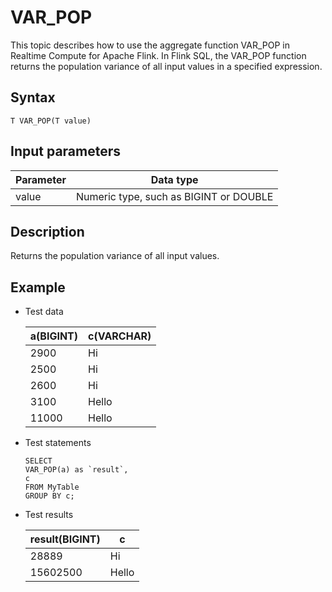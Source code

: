 # VAR\_POP

This topic describes how to use the aggregate function VAR\_POP in Realtime Compute for Apache Flink. In Flink SQL, the VAR\_POP function returns the population variance of all input values in a specified expression.

## Syntax

```
T VAR_POP(T value)
```

## Input parameters

|Parameter|Data type|
|---------|---------|
|value|Numeric type, such as BIGINT or DOUBLE|

## Description

Returns the population variance of all input values.

## Example

-   Test data

    |a\(BIGINT\)|c\(VARCHAR\)|
    |-----------|------------|
    |2900|Hi|
    |2500|Hi|
    |2600|Hi|
    |3100|Hello|
    |11000|Hello|

-   Test statements

    ```
    SELECT 
    VAR_POP(a) as `result`,
    c
    FROM MyTable
    GROUP BY c;
    ```

-   Test results

    |result\(BIGINT\)|c|
    |----------------|--|
    |28889|Hi|
    |15602500|Hello|



